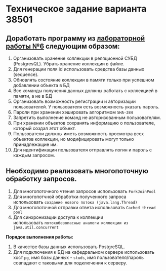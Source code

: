 # Техническое задание варианта 38501

## Доработать программу из [лабораторной работы №6](https://se.ifmo.ru/courses/programming#lab6) следующим образом:

1. Организовать хранение коллекции в реляционной СУБД (PostgresQL). Убрать хранение коллекции в файле.
2. Для генерации поля id использовать средства базы данных (sequence).
3. Обновлять состояние коллекции в памяти только при успешном добавлении объекта в БД
4. Все команды получения данных должны работать с коллекцией в памяти, а не в БД
5. Организовать возможность регистрации и авторизации пользователей. У пользователя есть возможность указать пароль.
6. Пароли при хранении хэшировать алгоритмом `SHA-384`
7. Запретить выполнение команд не авторизованным пользователям.
8. При хранении объектов сохранять информацию о пользователе, который создал этот объект.
9. Пользователи должны иметь возможность просмотра всех объектов коллекции, но модифицировать могут только принадлежащие им.
10. Для идентификации пользователя отправлять логин и пароль с каждым запросом.

## Необходимо реализовать многопоточную обработку запросов.

1. Для многопоточного чтения запросов использовать `ForkJoinPool`
2. Для многопотчной обработки полученного запроса использовать `создание нового потока (java.lang.Thread)`
3. Для многопоточной отправки ответа использовать `Cached thread pool`
4. Для синхронизации доступа к коллекции использовать `потокобезопасные аналоги коллекции из java.util.concurrent`

**Порядок выполнения работы:**

1. В качестве базы данных использовать PostgreSQL.
2. Для подключения к БД на кафедральном сервере использовать хост `pg`, имя базы данных - `studs`, имя пользователя/пароль совпадают с таковыми для подключения к серверу.
